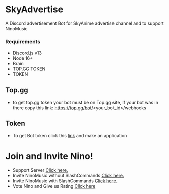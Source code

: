 # SkyAdvertise
A Discord advertisement Bot for SkyAnime advertise channel and to support NinoMusic

### Requirements
- Discord.js v13
- Node 16+
- Brain
- TOP.GG TOKEN
- TOKEN

## Top.gg
- to  get top.gg token your bot must be on Top.gg site, If your bot was in there copy this link: https://top.gg/bot/<your_bot_id>/webhooks

## Token
- To get Bot token click this [link](https://discord.com/developers/applications/) and make an application

# Join and Invite Nino!
- Support Server [Click here.](https://discord.gg/DhszDJGp7g)
- Invite NinoMusic without SlashCommands [Click here.](https://discord.com/oauth2/authorize?client_id=975028020198928404&permissions=3457088&scope=bot)
- Invite NinoMusic with SlashCommands [Click here.](https://discord.com/oauth2/authorize?client_id=975028020198928404&permissions=3457088&scope=bot%20applications.commands)
- Vote Nino and Give us Rating [Click here](https://top.gg/bot/975028020198928404/vote)
